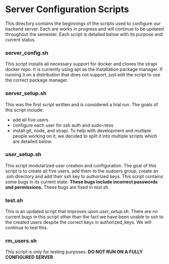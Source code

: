 # Server Configuration Scripts

This directory contains the beginnings of the scripts used to configure our backend server. Each are works in progress and will continue to be updated throughout the semester. Each script is detailed below with its purpose and current status.

### server_config.sh
This script installs all necessary support for docker and clones the strapi docker repo. It is currently using apt as the installation package manager. If running it on a distribution that does not support, just edit the script to use the correct package manager.

### server_setup.sh
This was the first script written and is considered a trial run. The goals of this script include:
- add all five users
- configure each user for ssh auth and sudo-ness
- install git, node, and strapi.
To help with development and multiple people working on it, we decided to split it into multiple scripts which are detailed below. 

### user_setup.sh
This script modularized user creation and configuration. The goal of this script is to create all five users, add them to the sudoers group, create an .ssh directory and add their ssh key to authorized keys. This script contains some bugs in its current state. **These bugs include incorrect passwords and permissions.** These bugs are fixed in *test.sh*.

### test.sh
This is an updated script that improves upon *user_setup.sh*. There are no current bugs in this script other than the fact we have been unable to ssh to the created users despite the correct keys in authorized_keys. We will continue to test this.

### rm_users.sh
This script is only for testing purposes. **DO NOT RUN ON A FULLY CONFIGURED SERVER** 

